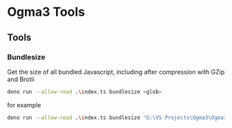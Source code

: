 # Ogma3 Tools

## Tools

### Bundlesize

Get the size of all bundled Javascript, including after compression with GZip and Brotli

```sh
deno run --allow-read .\index.ts bundlesize <glob>
```

for example

```sh
deno run --allow-read .\index.ts bundlesize "G:\VS Projects\Ogma3\Ogma3\wwwroot\js\{dist,bundle}/**/*.js"
```
